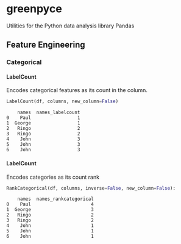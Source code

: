 # greenpyce
Utilities for the Python data analysis library Pandas

## Feature Engineering  
### Categorical  
#### LabelCount  
Encodes categorical features as its count in the column.

```python
LabelCount(df, columns, new_column=False)
```

```
    names  names_labelcount
0    Paul                 1
1  George                 1
2   Ringo                 2
3   Ringo                 2
4    John                 3
5    John                 3
6    John                 3

```

#### LabelCount  

Encodes categories as its count rank

```python
RankCategorical(df, columns, inverse=False, new_column=False):
```
  
```
    names  names_rankcategorical
0    Paul                      4
1  George                      3
2   Ringo                      2
3   Ringo                      2
4    John                      1
5    John                      1
6    John                      1

```